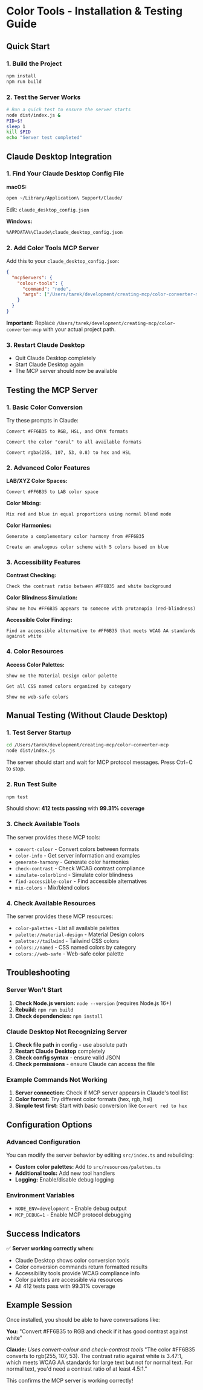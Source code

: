 # Color Tools - Installation & Testing Guide

## Quick Start

### 1. Build the Project
```bash
npm install
npm run build
```

### 2. Test the Server Works
```bash
# Run a quick test to ensure the server starts
node dist/index.js &
PID=$!
sleep 1
kill $PID
echo "Server test completed"
```

## Claude Desktop Integration

### 1. Find Your Claude Desktop Config File

**macOS:**
```bash
open ~/Library/Application\ Support/Claude/
```
Edit: `claude_desktop_config.json`

**Windows:**
```bash
%APPDATA%\Claude\claude_desktop_config.json
```

### 2. Add Color Tools MCP Server

Add this to your `claude_desktop_config.json`:

```json
{
  "mcpServers": {
    "colour-tools": {
      "command": "node",
      "args": ["/Users/tarek/development/creating-mcp/color-converter-mcp/dist/index.js"]
    }
  }
}
```

**Important:** Replace `/Users/tarek/development/creating-mcp/color-converter-mcp` with your actual project path.

### 3. Restart Claude Desktop
- Quit Claude Desktop completely
- Start Claude Desktop again
- The MCP server should now be available

## Testing the MCP Server

### 1. Basic Color Conversion
Try these prompts in Claude:

```
Convert #FF6B35 to RGB, HSL, and CMYK formats
```

```
Convert the color "coral" to all available formats
```

```
Convert rgba(255, 107, 53, 0.8) to hex and HSL
```

### 2. Advanced Color Features

**LAB/XYZ Color Spaces:**
```
Convert #FF6B35 to LAB color space
```

**Color Mixing:**
```
Mix red and blue in equal proportions using normal blend mode
```

**Color Harmonies:**
```
Generate a complementary color harmony from #FF6B35
```

```
Create an analogous color scheme with 5 colors based on blue
```

### 3. Accessibility Features

**Contrast Checking:**
```
Check the contrast ratio between #FF6B35 and white background
```

**Color Blindness Simulation:**
```
Show me how #FF6B35 appears to someone with protanopia (red-blindness)
```

**Accessible Color Finding:**
```
Find an accessible alternative to #FF6B35 that meets WCAG AA standards against white
```

### 4. Color Resources

**Access Color Palettes:**
```
Show me the Material Design color palette
```

```
Get all CSS named colors organized by category
```

```
Show me web-safe colors
```

## Manual Testing (Without Claude Desktop)

### 1. Test Server Startup
```bash
cd /Users/tarek/development/creating-mcp/color-converter-mcp
node dist/index.js
```
The server should start and wait for MCP protocol messages. Press Ctrl+C to stop.

### 2. Run Test Suite
```bash
npm test
```
Should show: **412 tests passing** with **99.31% coverage**

### 3. Check Available Tools
The server provides these MCP tools:
- `convert-colour` - Convert colors between formats
- `color-info` - Get server information and examples
- `generate-harmony` - Generate color harmonies
- `check-contrast` - Check WCAG contrast compliance
- `simulate-colorblind` - Simulate color blindness
- `find-accessible-color` - Find accessible alternatives
- `mix-colors` - Mix/blend colors

### 4. Check Available Resources
The server provides these MCP resources:
- `color-palettes` - List all available palettes
- `palette://material-design` - Material Design colors
- `palette://tailwind` - Tailwind CSS colors
- `colors://named` - CSS named colors by category
- `colors://web-safe` - Web-safe color palette

## Troubleshooting

### Server Won't Start
1. **Check Node.js version:** `node --version` (requires Node.js 16+)
2. **Rebuild:** `npm run build`
3. **Check dependencies:** `npm install`

### Claude Desktop Not Recognizing Server
1. **Check file path** in config - use absolute path
2. **Restart Claude Desktop** completely
3. **Check config syntax** - ensure valid JSON
4. **Check permissions** - ensure Claude can access the file

### Example Commands Not Working
1. **Server connection:** Check if MCP server appears in Claude's tool list
2. **Color format:** Try different color formats (hex, rgb, hsl)
3. **Simple test first:** Start with basic conversion like `Convert red to hex`

## Configuration Options

### Advanced Configuration
You can modify the server behavior by editing `src/index.ts` and rebuilding:

- **Custom color palettes:** Add to `src/resources/palettes.ts`
- **Additional tools:** Add new tool handlers
- **Logging:** Enable/disable debug logging

### Environment Variables
- `NODE_ENV=development` - Enable debug output
- `MCP_DEBUG=1` - Enable MCP protocol debugging

## Success Indicators

✅ **Server working correctly when:**
- Claude Desktop shows color conversion tools
- Color conversion commands return formatted results
- Accessibility tools provide WCAG compliance info
- Color palettes are accessible via resources
- All 412 tests pass with 99.31% coverage

## Example Session

Once installed, you should be able to have conversations like:

**You:** "Convert #FF6B35 to RGB and check if it has good contrast against white"

**Claude:** *Uses convert-colour and check-contrast tools*
"The color #FF6B35 converts to rgb(255, 107, 53). The contrast ratio against white is 3.47:1, which meets WCAG AA standards for large text but not for normal text. For normal text, you'd need a contrast ratio of at least 4.5:1."

This confirms the MCP server is working correctly!
